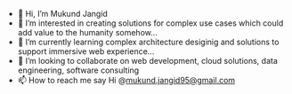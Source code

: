 - 👋 Hi, I’m Mukund Jangid
- 👀 I’m interested in creating solutions for complex use cases which could add value to the humanity somehow...
- 🌱 I’m currently learning complex architecture desiginig and solutions to support immersive web experience...
- 💞️ I’m looking to collaborate on web development, cloud solutions, data engineering, software consulting
- 📫 How to reach me say Hi @mukund.jangid95@gmail.com

<!---
This is a glance of my work which I could put on public opensource. The private repositories are out of the scope for professional network exhange, Thanks!
--->
